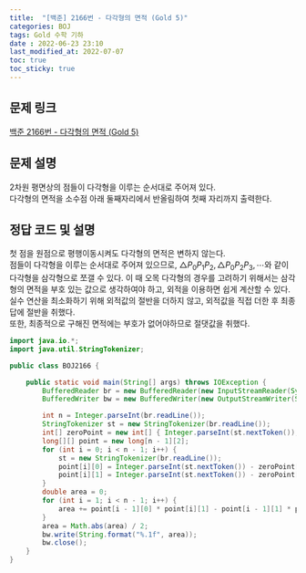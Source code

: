 ```yaml
---
title:  "[백준] 2166번 - 다각형의 면적 (Gold 5)"
categories: BOJ
tags: Gold 수학 기하
date : 2022-06-23 23:10
last_modified_at: 2022-07-07
toc: true
toc_sticky: true
---
```


## 문제 링크

[백준 2166번 - 다각형의 면적 (Gold 5)](https://www.acmicpc.net/problem/2166)

## 문제 설명

2차원 평면상의 점들이 다각형을 이루는 순서대로 주어져 있다.  
다각형의 면적을 소수점 아래 둘째자리에서 반올림하여 첫째 자리까지 출력한다.

## 정답 코드 및 설명

첫 점을 원점으로 평행이동시켜도 다각형의 면적은 변하지 않는다.  
점들이 다각형을 이루는 순서대로 주어져 있으므로, $\bigtriangleup P_{0}P_{1}P_{2}, \bigtriangleup P_{0}P_{2}P_{3}, \cdots$와 같이 다각형을 삼각형으로 쪼갤 수 있다.
이 때 오목 다각형의 경우를 고려하기 위해서는 삼각형의 면적을 부호 있는 값으로 생각하여야 하고, 외적을 이용하면 쉽게 계산할 수 있다.  
실수 연산을 최소화하기 위해 외적값의 절반을 더하지 않고, 외적값을 직접 더한 후 최종 답에 절반을 취했다.  
또한, 최종적으로 구해진 면적에는 부호가 없어야하므로 절댓값을 취했다.

```java
import java.io.*;
import java.util.StringTokenizer;

public class BOJ2166 {

    public static void main(String[] args) throws IOException {
        BufferedReader br = new BufferedReader(new InputStreamReader(System.in));
        BufferedWriter bw = new BufferedWriter(new OutputStreamWriter(System.out));

        int n = Integer.parseInt(br.readLine());
        StringTokenizer st = new StringTokenizer(br.readLine());
        int[] zeroPoint = new int[] { Integer.parseInt(st.nextToken()), Integer.parseInt(st.nextToken()) };
        long[][] point = new long[n - 1][2];
        for (int i = 0; i < n - 1; i++) {
            st = new StringTokenizer(br.readLine());
            point[i][0] = Integer.parseInt(st.nextToken()) - zeroPoint[0];
            point[i][1] = Integer.parseInt(st.nextToken()) - zeroPoint[1];
        }
        double area = 0;
        for (int i = 1; i < n - 1; i++) {
            area += point[i - 1][0] * point[i][1] - point[i - 1][1] * point[i][0];
        }
        area = Math.abs(area) / 2;
        bw.write(String.format("%.1f", area));
        bw.close();
    }
}

```
